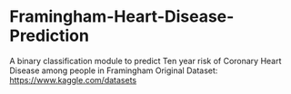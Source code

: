 # Framingham-Heart-Disease-Prediction
A binary classification module to predict Ten year risk of Coronary Heart Disease among people in Framingham
Original Dataset:
https://www.kaggle.com/datasets
